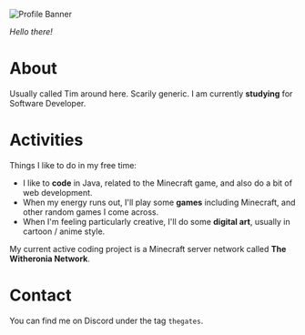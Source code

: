 ![Profile Banner](https://github.com/thegatesdev/thegatesdev/assets/69715898/b20d4608-9520-4dea-97d4-ffc3de71bdfb)


*Hello there!*

# About

Usually called Tim around here. Scarily generic.
I am currently **studying** for Software Developer.

# Activities

Things I like to do in my free time:
- I like to **code** in Java, related to the Minecraft game, and also do a bit of web development.
- When my energy runs out, I'll play some **games** including Minecraft, and other random games I come across.
- When I'm feeling particularly creative, I'll do some **digital art**, usually in cartoon / anime style.

My current active coding project is a Minecraft server network called **The Witheronia Network**.

# Contact

You can find me on Discord under the tag `thegates`.
